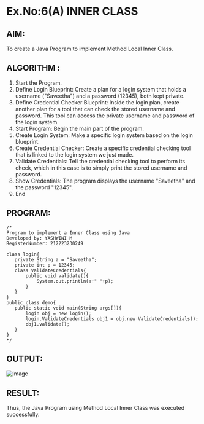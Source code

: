 # Ex.No:6(A)  INNER CLASS
## AIM:
To create a Java Program to implement Method Local Inner Class.

## ALGORITHM :
1.  Start the Program.
2.	Define Login Blueprint: Create a plan for a login system that holds a username ("Saveetha") and a password (12345), both kept private.
3.	Define Credential Checker Blueprint: Inside the login plan, create another plan for a tool that can check the stored username and password. This tool can access the private username and password of the login system.
4.	Start Program: Begin the main part of the program.
5.	Create Login System: Make a specific login system based on the login blueprint.
6.	Create Credential Checker: Create a specific credential checking tool that is linked to the login system we just made.
7.	Validate Credentials: Tell the credential checking tool to perform its check, which in this case is to simply print the stored username and password.
8.	Show Credentials: The program displays the username "Saveetha" and the password "12345".
9.	End

## PROGRAM:
 ```
/*
Program to implement a Inner Class using Java
Developed by: YASHWINI M
RegisterNumber: 212223230249

class login{
    private String a = "Saveetha";
    private int p = 12345;
    class ValidateCredentials{
        public void validate(){
            System.out.println(a+" "+p);
        }
    }
}
public class demo{
    public static void main(String args[]){
        login obj = new login();
        login.ValidateCredentials obj1 = obj.new ValidateCredentials();
        obj1.validate();
    }
}
*/
```

## OUTPUT:
![image](https://github.com/user-attachments/assets/3d8a4687-c352-4152-9d9f-127ba07b38c1)

## RESULT:
Thus, the Java Program using Method Local Inner Class was executed successfully.

